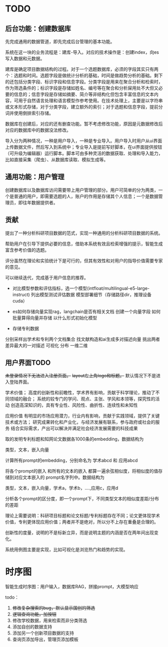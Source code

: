 
# TODO

## 后台功能：创建数据库

先完成通用的数据管道，即先完成后台管理的基本功能。

系统在这一块的业务流程是：建库-导入。对应的技术操作是：创建index，向es写入数据和元数据。

建库是确定项目数据结构的过程。对于一个选题数据库，必须的字段其实只有两个：选题和时间。选题字段是做统计分析的基础，时间是做趋势分析的基础。剩下的还包括分类字段、标识字段和信息字段。分类字段是用来在聚合分析和检索时，作为筛选条件的；标识字段是存储如姓名、编号等在聚合和分析屎用处不大但又必要的信息的；信息字段是存储如摘要、简介等非结构化但包含丰富信息的文本内容，可用于自然语言处理和语言模型作参考使用。在技术处理上，主要是以字符串或文本形式存储，对于分类字段，建立额外的索引；对于选题和信息字段，提前分词并使用倒排索引存储。

数据库在创建后，对应的还有删查功能。暂不考虑修改功能，原因是元数据修改后对应的数据库中的数据没法修改。

导入分为两种情况，一种是用户导入，一种是专业导入。用户导入时用户从ui界面上传数据文件，然后写入到系统中；专业导入是提前写好脚本，在ui界面提供按钮（可升级为编辑器）运行脚本。脚本可由多种灵活的数据获取、处理和导入能力，比如直接采集（爬虫）、从数据库读取、模拟生成等。

## 通用功能：用户管理

创建数据库以及数据库访问需要带上用户管理的部分。用户可简单的分为两类，一个是普通的用户，即需要选题的人，账户的作用是存储其个人信息；一个是数据管理员，即往年数据提供者。

## 贡献

提出了一种分析科研项目数据的范式，实现一种通用的分析科研项目数据的系统。

帮助用户在引导下提供必要的信息，借助本系统有效且检索增强的提示，智能生成富含参考价值的选题。

评分虽然在理论和实验统计下是可行的，但其有效性和对用户的指导价值需要专家的意见。

可以继续迭代，完成基于用户信息的推荐。

- 对比模型参数和评估指标，选一个模型(intfloat/multilingual-e5-large-instruct)
 列出模型测试评估数据
 模型部署细节（存储路径dir，推理设备cuda）

- es如何存储向量实现rag，langchain是否有相关文档
 创建一个向量字段
 如何批量算得向量并存储
 以什么形式初始化模型

- 存储专利数据

分别采样出学术和专利两个文档集合
找文献构造和ai生成多对描述向量
挑出两者差异最大的一对描述
可视化 分布 一维二维

## 用户界面TODO

~~未登录情况下无法进入注册页面。~~
~~layout左上角logo和标题。~~
默认情况下不是进入登陆界面。

学术价值；
高度的创新性和前瞻性，学术界有影响，贡献于科学理论，推动了不同领域的融合；
系统的较专门的学问、观点、主张、学风和本领等，探究性的活动
创造高深知识的，具有专业性、风险性、曲折性、连续性和未知性

应用价值
有明显的市场应用潜力，行业内有影响，贡献于实践领域，提供了关键技术或方法；
研究成果转化和产业化，与经济发展有联系，参与政府或社会的服务
结合实际需求，产出可以解决并满足社会经济发展需要的科技成果

取的发明专利标题和知网论文数据各1000条的embedding，数据结构为

 类型，文本，嵌入向量

计算所有prompt的embedding，分别命名为 学术abcd 和 应用abcd

将各个prompt的嵌入 和所有的文本的嵌入 都算一遍余弦相似度，将相似度的值存储到对应文本嵌入的 prompt名字列中。数据结构为

类型，文本，嵌入向量，学术a，学术b，....,应用c，应用d

分析各个prompt的区分度，即一个prompt下，不同类型文本的相似度差距/分布的差距

理论上需要说明：科研项目标题和论文标题/专利标题存在不同；论文更体现学术价值，专利更体现应用价值；两者并不是绝对，所以分不上存在重叠是合理的。

创新性的度量，说明的不是标新立异，而是说明主题的内涵是否在两年间出现变化。

系统用例图主要是实现，比如可视化是浏览热门和趋势的实现。

# 时序图

智能生成时序图：用户输入，数据库RAG，拼接prompt，大模型响应

todo：

1. ~~修改复杂搜索的bug，默认显示国创的筛选~~
2. ~~逻辑查询功能，加按钮~~
3. 修改学校数据，用来检索而非分类筛选
4. 添加自创的数据支持
5. 添加另一个创新项目数据的支持
6. 查询页添加导出，管理页添加模板
